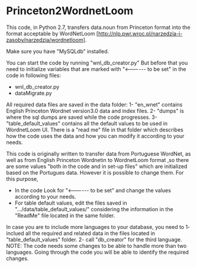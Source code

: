 # Princeton2WordnetLoom
This code, in Python 2.7, transfers data.noun from Princeton format into the format acceptable by WordNetLoom [http://nlp.pwr.wroc.pl/narzedzia-i-zasoby/narzedzia/wordnetloom].

Make sure you have "MySQLdb" installed.

You can start the code by running "wnl_db_creator.py"
But before that you need to initialize variables that are marked with "<------ to be set" in the code in following files:
* wnl_db_creator.py
* dataMigrate.py

All required data files are saved in the data folder:
1- "en_wnet" contains English Princeton Wordnet version3.0 data and index files.
2- "dumps" is where the sql dumps are saved while the code progresses.
3- "table_default_values" contains all the default values to be used in WordnetLoom UI. There is a "read me" file in that folder which describes how the code uses the data and how you can modify it according to your needs.


This code is originally written to transfer data from Portuguese WordNet, as well as from English Princeton Wordnetin to WordnetLoom format ,so there are some values "both in the code and in set-up files" which are initialized based on the Portugues data. However it is possible to change them. For this purpose,
* In the code Look for "<------ to be set" and change the values according to your needs.
* For table default values, edit the files saved in ".../data/table_default_values/" considering the information in the "ReadMe" file located in the same folder.

In case you are to include more languages to your database, you need to 
1- inclued all the required and related data in the files located in "table_default_values" folder.
2- call "db_creator" for the third language.
NOTE: The code needs some changes to be able to handle more than two languages.
Going through the code you will be able to identify the required changes.
